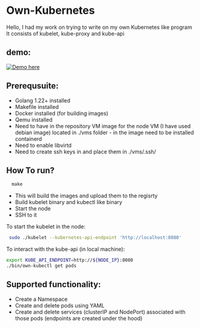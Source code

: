 # Own-Kubernetes
Hello, I had my work on trying to write on my own Kubernetes like program
It consists of kubelet, kube-proxy and kube-api

## demo:
[![Demo here]()](https://youtu.be/iSRlETI_9Wk)


## Prerequsuite:
- Golang 1.22+ installed
- Makefile installed
- Docker installed (for building images)
- Qemu installed
- Need to have in the repository VM image for the node VM (I have used debian image) located in ./vms folder - in the image need to be installed containerd
- Need to enable libvirtd
- Need to create ssh keys in and place them in ./vms/.ssh/

## How To run?
```Makefile
  make
```
- This will build the images and upload them to the regisrty
- Build kubelet binary and kubectl like binary
- Start the node
- SSH to it


To start the kubelet in the node:
```bash
 sudo ./kubelet --kubernetes-api-endpoint 'http://localhost:8080'
```

To interact with the kube-api (in local machine):
```bash
export KUBE_API_ENDPOINT=http://${NODE_IP}:8080
./bin/own-kubectl get pods
```

## Supported functionality:
- Create a Namespace
- Create and delete pods using YAML
- Create and delete services (clusterIP and NodePort) associated with those pods (endpoints are created under the hood)
